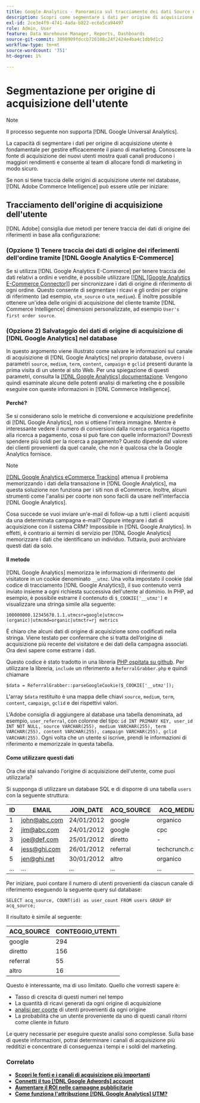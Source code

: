 ```yaml
---
title: Google Analytics - Panoramica sul tracciamento dei dati Source di acquisizione degli utenti
description: Scopri come segmentare i dati per origine di acquisizione utente.
exl-id: 2ce3e4f9-4741-4ada-b822-ec6a5ca94497
role: Admin, User
feature: Data Warehouse Manager, Reports, Dashboards
source-git-commit: 3098909fdccb726108c24f2424e4ba4c1db9d1c2
workflow-type: tm+mt
source-wordcount: '751'
ht-degree: 1%

---
```


# Segmentazione per origine di acquisizione dell&#39;utente

>[!NOTE]
>
>Il processo seguente non supporta [!DNL Google Universal Analytics].

La capacità di segmentare i dati per origine di acquisizione utente è fondamentale per gestire efficacemente il piano di marketing. Conoscere la fonte di acquisizione dei nuovi utenti mostra quali canali producono i maggiori rendimenti e consente al team di allocare fondi di marketing in modo sicuro.

Se non si tiene traccia delle origini di acquisizione utente nel database, [!DNL Adobe Commerce Intelligence] può essere utile per iniziare:

## Tracciamento dell&#39;origine di acquisizione dell&#39;utente

[!DNL Adobe] consiglia due metodi per tenere traccia dei dati di origine dei riferimenti in base alla configurazione:

### (Opzione 1) Tenere traccia dei dati di origine dei riferimenti dell&#39;ordine tramite [!DNL Google Analytics E-Commerce]

Se si utilizza [!DNL Google Analytics E-Commerce] per tenere traccia dei dati relativi a ordini e vendite, è possibile utilizzare [[!DNL [Google Analytics E-Commerce Connector]]](../importing-data/integrations/google-ecommerce.md) per sincronizzare i dati di origine di riferimento di ogni ordine. Questo consente di segmentare i ricavi e gli ordini per origine di riferimento (ad esempio, `utm_source` o `utm_medium`). È inoltre possibile ottenere un&#39;idea delle origini di acquisizione del cliente tramite [!DNL Commerce Intelligence] dimensioni personalizzate, ad esempio `User's first order source`.

### (Opzione 2) Salvataggio dei dati di origine di acquisizione di [!DNL Google Analytics] nel database

In questo argomento viene illustrato come salvare le informazioni sul canale di acquisizione di [!DNL Google Analytics] nel proprio database, ovvero i parametri `source`, `medium`, `term`, `content`, `campaign` e `gclid` presenti durante la prima visita di un utente al sito Web. Per una spiegazione di questi parametri, consulta la [[!DNL Google Analytics] documentazione](https://support.google.com/analytics/answer/1191184?hl=en#zippy=%2Cin-this-article). Vengono quindi esaminate alcune delle potenti analisi di marketing che è possibile eseguire con queste informazioni in [!DNL Commerce Intelligence].

#### Perché?

Se si considerano solo le metriche di conversione e acquisizione predefinite di [!DNL Google Analytics], non si ottiene l&#39;intera immagine. Mentre è interessante vedere il numero di conversioni dalla ricerca organica rispetto alla ricerca a pagamento, cosa si può fare con quelle informazioni? Dovresti spendere più soldi per la ricerca a pagamento? Questo dipende dal valore dei clienti provenienti da quel canale, che non è qualcosa che la Google Analytics fornisce.

>[!NOTE]
>
>[[!DNL Google Analytics eCommerce Tracking]](https://developers.google.com/analytics/devguides/collection/gajs/gaTrackingEcommerce) attenua il problema memorizzando i dati della transazione in [!DNL Google Analytics], ma questa soluzione non funziona per i siti non di eCommerce. Inoltre, alcuni strumenti come l&#39;analisi per coorte non sono facili da usare nell&#39;interfaccia [!DNL Google Analytics].

Cosa succede se vuoi inviare un&#39;e-mail di follow-up a tutti i clienti acquisiti da una determinata campagna e-mail? Oppure integrare i dati di acquisizione con il sistema CRM? Impossibile in [!DNL Google Analytics]. In effetti, è contrario ai termini di servizio per [!DNL Google Analytics] memorizzare i dati che identificano un individuo. Tuttavia, puoi archiviare questi dati da solo.

#### Il metodo

[!DNL Google Analytics] memorizza le informazioni di riferimento del visitatore in un cookie denominato `__utmz`. Una volta impostato il cookie (dal codice di tracciamento [!DNL Google Analytics]), il suo contenuto verrà inviato insieme a ogni richiesta successiva dell&#39;utente al dominio. In PHP, ad esempio, è possibile estrarre il contenuto di `$_COOKIE['__utmz']` e visualizzare una stringa simile alla seguente:

`100000000.12345678.1.1.utmcsr=google|utmccn=(organic)|utmcmd=organic|utmctr=rj metrics`

È chiaro che alcuni dati di origine di acquisizione sono codificati nella stringa. Viene testato per confermare che si tratta dell’origine di acquisizione più recente del visitatore e dei dati della campagna associati. Ora devi sapere come estrarre i dati.

Questo codice è stato tradotto in una libreria [PHP ospitata su github](https://github.com/RJMetrics/referral-grabber-php). Per utilizzare la libreria, `include` un riferimento a `ReferralGrabber.php` e quindi chiamare

`$data = ReferralGrabber::parseGoogleCookie($_COOKIE['__utmz']);`

L&#39;array `$data` restituito è una mappa delle chiavi `source`, `medium`, `term`, `content`, `campaign`, `gclid` e dei rispettivi valori.

L&#39;Adobe consiglia di aggiungere al database una tabella denominata, ad esempio, `user_referral`, con colonne del tipo: `id INT PRIMARY KEY, user_id INT NOT NULL, source VARCHAR(255), medium VARCHAR(255), term VARCHAR(255), content VARCHAR(255), campaign VARCHAR(255), gclid VARCHAR(255)`. Ogni volta che un utente si iscrive, prendi le informazioni di riferimento e memorizzale in questa tabella.

#### Come utilizzare questi dati

Ora che stai salvando l&#39;origine di acquisizione dell&#39;utente, come puoi utilizzarla?

Si supponga di utilizzare un database SQL e di disporre di una tabella `users` con la seguente struttura:

| ID | EMAIL | JOIN_DATE | ACQ_SOURCE | ACQ_MEDIUM |
|--- |--- |--- |--- |--- |
| 1 | john@abc.com | 24/01/2012 | google | organico |
| 2 | jim@abc.com | 24/01/2012 | google | cpc |
| 3 | joe@def.com | 25/01/2012 | diretto | - |
| 4 | jess@ghi.com | 26/01/2012 | referral | techcrunch.com |
| 5 | jen@ghi.net | 30/01/2012 | altro | organico |
| ... | ... | ... | ... | ... |

Per iniziare, puoi contare il numero di utenti provenienti da ciascun canale di riferimento eseguendo la seguente query sul database:

`SELECT acq_source, COUNT(id) as user_count FROM users GROUP BY acq_source;`

Il risultato è simile al seguente:

| ACQ_SOURCE | CONTEGGIO_UTENTI |
|--- |--- |
| google | 294 |
| diretto | 156 |
| referral | 55 |
| altro | 16 |

Questo è interessante, ma di uso limitato. Quello che vorresti sapere è:

* Tasso di crescita di questi numeri nel tempo
* La quantità di ricavi generati da ogni origine di acquisizione
* [analisi per coorte](https://en.wikipedia.org/wiki/Cohort_analysis) di utenti provenienti da ogni origine
* La probabilità che un utente proveniente da uno di questi canali ritorni come cliente in futuro

Le query necessarie per eseguire queste analisi sono complesse. Sulla base di queste informazioni, potrai determinare i canali di acquisizione più redditizi e concentrare di conseguenza i tempi e i soldi del marketing.

### Correlato

* **[Scopri le fonti e i canali di acquisizione più importanti](../analysis/most-value-source-channel.md)**
* **[Connetti il tuo [!DNL Google Adwords] account](../importing-data/integrations/google-adwords.md)**
* **[Aumentare il ROI nelle campagne pubblicitarie](../analysis/roi-ad-camp.md)**
* **[Come funziona l&#39;attribuzione  [!DNL Google Analytics] UTM?](../analysis/utm-attributes.md)**
